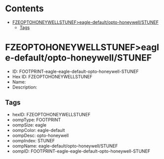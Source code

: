 



Contents
========

* [FZEOPTOHONEYWELLSTUNEF>eagle-default/opto-honeywell/STUNEF](#fzeoptohoneywellstunefeagle-defaultopto-honeywellstunef)
	* [Tags](#tags)

# FZEOPTOHONEYWELLSTUNEF>eagle-default/opto-honeywell/STUNEF

- ID: FOOTPRINT-eagle-eagle-default-opto-honeywell-STUNEF
- Hex ID: FZEOPTOHONEYWELLSTUNEF
- Name: 
- Description: 

## Tags

- hexID: FZEOPTOHONEYWELLSTUNEF
- oompType: FOOTPRINT
- oompSize: eagle
- oompColor: eagle-default
- oompDesc: opto-honeywell
- oompIndex: STUNEF
- oompName: eagle-default/opto-honeywell/STUNEF
- oompID: FOOTPRINT-eagle-eagle-default-opto-honeywell-STUNEF
